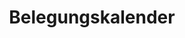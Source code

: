 ---
title: Belegungskalender
kalender:
  - title: Suite Paysanne
    buchungen: buchungen_suite-paysanne
  - title: La Jaune
    buchungen: buchungen_jaune
  - title: La Mezzanine
    buchungen: buchungen_mezzanine
  - title: Petit Loup
    buchungen: buchungen_petit-loup
  - title: Le Renard
    buchungen: buchungen_renard
show_title: true
layout: belegungskalender
---